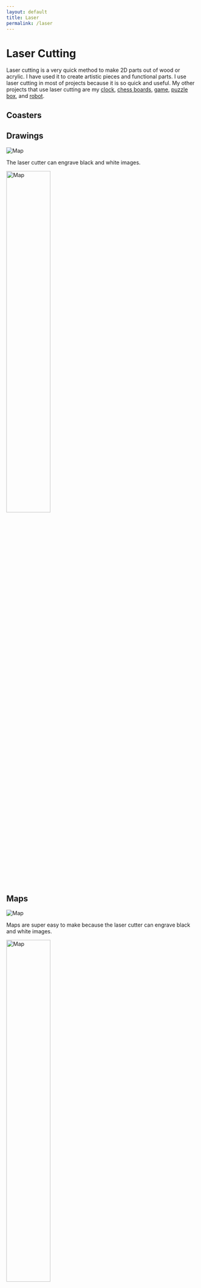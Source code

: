 ```yaml
---
layout: default
title: Laser
permalink: /laser
---
```


# Laser Cutting
Laser cutting is a very quick method to make 2D parts out of wood or acrylic. I have used it to create artistic pieces and functional parts. 
I use laser cutting in most of projects because it is so quick and useful. My other projects that use laser cutting are my [clock](/sebsite/clock), [chess boards](/sebsite/chess), [game](/sebsite/game), [puzzle box](/sebsite/puzzlebox), and [robot](/sebsite/robot).

## Coasters

## Drawings 
<div class="clearfix">
    <img alt="Map" src="/sebsite/images/sydney.jpg" class="rightfloat">
    <p>The laser cutter can engrave black and white images.</p>
    <img alt="Map" src="/sebsite/images/perth.jpg" width="48%">

</div>

## Maps
<div class="clearfix">
    <img alt="Map" src="/sebsite/images/sydney.jpg" class="thinrightfloat">
    <p>Maps are super easy to make because the laser cutter can engrave black and white images.</p>
    <img alt="Map" src="/sebsite/images/perth.jpg" width="48%">

</div>



## Engineering 
kinetic art
mouse cage 
clock

### Friction fit
I designed all the parts to friction fit, which took a lot of trial and error. 